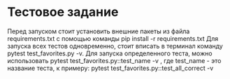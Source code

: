 # Тестовое задание
Перед запуском стоит установить внешние пакеты из файла requirements.txt с помощью команды pip install -r requirements.txt
Для запуска всех тестов одновременно, стоит вписать в терминал команду pytest test_favorites.py -v. Для запуска определенного теста, можно использовать pytest test_favorites.py::test_name -v , где test_name - это название теста, к примеру: pytest test_favorites.py::test_all_correct -v

